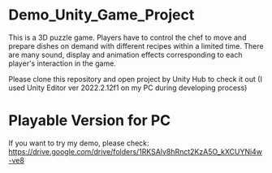 # Demo_Unity_Game_Project
This is a 3D puzzle game. Players have to control the chef to move and prepare dishes on demand with different recipes within a limited time. There are many sound, display and animation effects corresponding to each player's interaction in the game.

Please clone this repository and open project by Unity Hub to check it out (I used Unity Editor ver 2022.2.12f1 on my PC during developing process)
# Playable Version for PC
If you want to try my demo, please check: https://drive.google.com/drive/folders/1RKSAlv8hRnct2KzA5O_kXCUYNi4w-ve8
